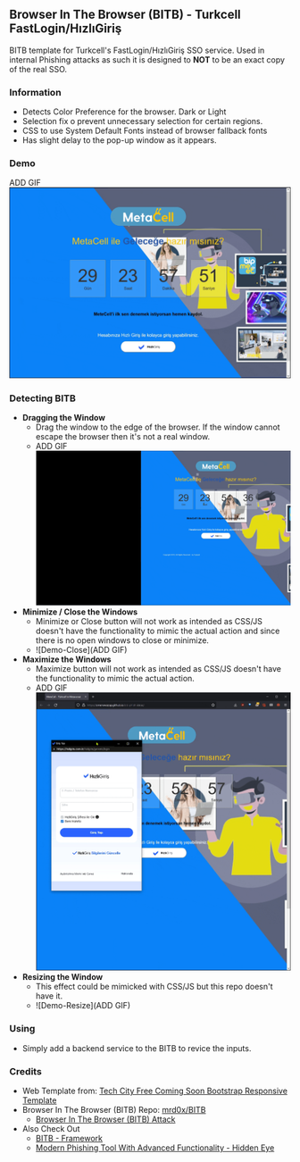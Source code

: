 ## Browser In The Browser (BITB) - Turkcell FastLogin/HızlıGiriş

BITB template for Turkcell's FastLogin/HızlıGiriş SSO service. Used in internal Phishing attacks as such it is designed to **NOT** to be an exact copy of the real SSO.

### Information

- Detects Color Preference for the browser. Dark or Light
- Selection fix o prevent unnecessary selection for certain regions.
- CSS to use System Default Fonts instead of browser fallback fonts
- Has slight delay to the pop-up window as it appears.

### Demo

ADD GIF![Demo-BITB](ReadmeAssets/Fastlogin-Demo.gif)

### Detecting BITB

- **Dragging the Window**
  - Drag the window to the edge of the browser. If the window cannot escape the browser then it's not a real window.
  - ADD GIF![Demo-Drag](ReadmeAssets/DraggingOutSide-Demo.gif)
- **Minimize / Close the Windows**
  - Minimize or Close button will not work as intended as CSS/JS doesn't have the functionality to mimic the actual action and since there is no open windows to close or minimize.
  - ![Demo-Close](ADD GIF)
- **Maximize the Windows**
  - Maximize button will not work as intended as CSS/JS doesn't have the functionality to mimic the actual action.
  - ADD GIF![Demo-Maximize](ReadmeAssets/Maximize-Demo.gif)
- **Resizing the Window**
  - This effect could be mimicked with CSS/JS but this repo doesn't have it.
  - ![Demo-Resize](ADD GIF)

### Using

- Simply add a backend service to the BITB to revice the inputs.

### Credits

- Web Template from: [Tech City Free Coming Soon Bootstrap Responsive Template](https://github.com/learning-zone/website-templates)
- Browser In The Browser (BITB) Repo: [mrd0x/BITB](https://github.com/mrd0x/BITB)
  - [Browser In The Browser (BITB) Attack](https://mrd0x.com/browser-in-the-browser-phishing-attack/)
- Also Check Out
  - [BITB - Framework](https://github.com/surya-dev-singh/BITB-framwork)
  - [Modern Phishing Tool With Advanced Functionality  - Hidden Eye](https://github.com/darkmidus/HiddenEye)
